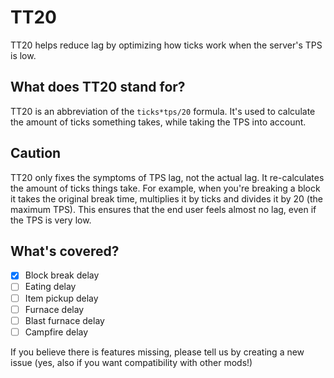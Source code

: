# TT20
TT20 helps reduce lag by optimizing how ticks work when the server's TPS is low.

## What does TT20 stand for?
TT20 is an abbreviation of the `ticks*tps/20` formula. It's used to calculate the amount of ticks something takes, while taking the TPS into account.

## Caution
TT20 only fixes the symptoms of TPS lag, not the actual lag. It re-calculates the amount of ticks things take. For example, when you're breaking a block it takes the original break time, multiplies it by ticks and divides it by 20 (the maximum TPS). This ensures that the end user feels almost no lag, even if the TPS is very low.

## What's covered?
- [X] Block break delay
- [ ] Eating delay
- [ ] Item pickup delay
- [ ] Furnace delay
- [ ] Blast furnace delay
- [ ] Campfire delay

If you believe there is features missing, please tell us by creating a new issue (yes, also if you want compatibility with other mods!)
